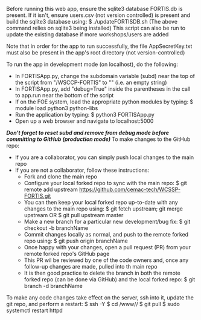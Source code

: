 Before running this web app, ensure the sqlite3 database FORTIS.db is present. If it isn't,
ensure users.csv (not version controlled) is present and build the sqlite3 database using:
$ ./updateFORTISDB.sh
(The above command relies on sqlite3 being installed)
This script can also be run to update the existing database if more workshops/users are added

Note that in order for the app to run successfully, the file AppSecretKey.txt must also
be present in the app's root directory (not version-controlled)

To run the app in development mode (on localhost), do the following:
- In FORTISApp.py, change the subdomain variable (subd) near the top of the script from "/WSCCP-FORTIS" to "" (i.e. an empty string)
- In FORTISApp.py, add "debug=True" inside the parentheses in the call to app.run near the bottom of the script
- If on the FOE system, load the appropriate python modules by typing: $ module load python3 python-libs
- Run the application by typing: $ python3 FORTISApp.py
- Open up a web browser and navigate to localhost:5000

***Don't forget to reset subd and remove from debug mode before committing to GitHub (production mode)***
To make changes to the GitHub repo:
- If you are a collaborator, you can simply push local changes to the main repo
- If you are not a collaborator, follow these instructions:
  - Fork and clone the main repo
  - Configure your local forked repo to sync with the main repo:
    $ git remote add upstream https://github.com/cemac-tech/WCSSP-FORTIS.git
  - You can then keep your local forked repo up-to-date with any changes to the main repo using:
    $ git fetch upstream; git merge upstream
    OR
    $ git pull upstream master
  - Make a new branch for a particular new development/bug fix:
    $ git checkout -b branchName
  - Commit changes locally as normal, and push to the remote forked repo using:
    $ git push origin branchName
  - Once happy with your changes, open a pull request (PR) from your remote forked repo's GitHub page
  - This PR wil be reviewed by one of the code owners and, once any follow-up changes are made, pulled into th main repo
  - It is then good practice to delete the branch in both the remote forked repo (can be done via GitHub) and the local forked repo:
    $ git branch -d branchName

To make any code changes take effect on the server, ssh into it, update the git repo, and perform a restart:
$ ssh -Y <serverName>
$ cd /www/<projectDir>/
$ git pull
$ sudo systemctl restart httpd
